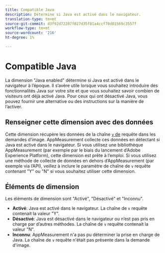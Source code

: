```yaml
---
title: Compatible Java
description: Détermine si Java est activé dans le navigateur.
translation-type: tm+mt
source-git-commit: d3f92d72207f027d35f81a4ccf70d01569c3557f
workflow-type: tm+mt
source-wordcount: '216'
ht-degree: 1%

---
```



# Compatible Java

La dimension &quot;Java enabled&quot; détermine si Java est activé dans le navigateur à l’époque. Il s’avère utile lorsque vous souhaitez introduire des fonctionnalités Java sur votre site et que vous souhaitez savoir combien de visiteurs ont déjà activé Java. Pour ceux qui ont désactivé Java, vous pouvez fournir une alternative ou des instructions sur la manière de l’activer.

## Renseigner cette dimension avec des données

Cette dimension récupère les données de la chaîne [`v` de](/help/implement/validate/query-parameters.md) requête dans les demandes d’image. AppMeasurement collecte ces données en détectant si Java est activé dans le navigateur. Si vous utilisez une bibliothèque AppMeasurement (par exemple par le biais du lancement d’Adobe Experience Platform), cette dimension est prête à l’emploi. Si vous utilisez une méthode de collecte de données en dehors d’AppMeasurement (par exemple via l’API), veillez à inclure le paramètre de chaîne de `v` requête contenant &quot;Y&quot; ou &quot;N&quot; si vous souhaitez utiliser cette dimension.

## Éléments de dimension

Les éléments de dimension sont &quot;Activé&quot;, &quot;Désactivé&quot; et &quot;Inconnu&quot;.

* **Activé**: Java est activé dans le navigateur. La chaîne de `v` requête contenait la valeur &quot;Y&quot;.
* **Désactivé**: Java est désactivé dans le navigateur ou n’est pas pris en charge par d’autres méthodes. La chaîne de `v` requête contenait la valeur &quot;N&quot;.
* **Inconnu**: AppMeasurement n&#39;a pas pu déterminer la prise en charge de Java. La chaîne de `v` requête n&#39;était pas présente dans la demande d&#39;image.
